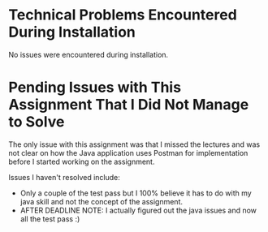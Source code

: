 # Technical Problems Encountered During Installation

No issues were encountered during installation.

# Pending Issues with This Assignment That I Did Not Manage to Solve

The only issue with this assignment was that I missed the lectures and was 
not clear on how the Java application uses Postman for implementation before 
I started working on the assignment.

Issues I haven't resolved include:
- Only a couple of the test pass but I 100% believe it has to do with my java skill and not the concept of the assignment.
- AFTER DEADLINE NOTE:  I actually figured out the java issues and now all the test pass :)